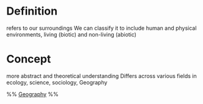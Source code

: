 # Definition
refers to our surroundings
We can classify it to include human and physical environments, living (biotic) and non-living (abiotic)
# Concept
more abstract and theoretical understanding
Differs across various fields in ecology, science, sociology, Geography

%%
[Geography](Geography.md)
%%